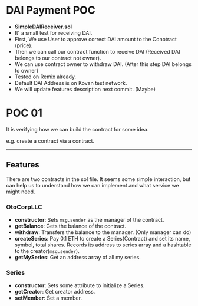 # DAI Payment POC
- **SimpleDAIReceiver.sol**
- It' a small test for receiving DAI.
- First, We use User to approve correct DAI amount to the Conotract (price).
- Then we can call our contract function to receive DAI (Received DAI belongs to our contract not owner).
- We can use contract owner to withdraw DAI. (After this step DAI belongs to owner) 
- Tested on Remix already.
- Default DAI Address is on Kovan test network.
- We will update features description next commit. (Maybe)

# POC 01
It is verifying how we can build the contract for some idea. 

e.g. create a contract via a contract.

---

## Features
There are two contracts in the sol file.
It seems some simple interaction, but can help us to understand how we can implement and what service we might need.
### OtoCorpLLC
- **constructor**: Sets `msg.sender` as the manager of the contract.
- **getBalance**: Gets the balance of the contract.
- **withdraw**: Transfers the balance to the manager. (Only manager can do)
- **createSeries**: Pay 0.1 ETH to create a Series(Contract) and set its name, symbol, total shares. Records its address to series array and a hashtable to the creator(`msg.sender`).
- **getMySeries**: Get an address array of all my series.

### Series
- **constructor**: Sets some attribute to initialize a Series.
- **getCreator**: Get creator address.
- **setMember**: Set a member.